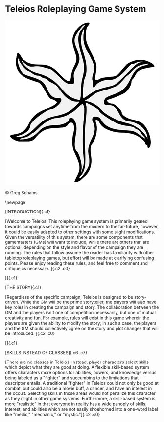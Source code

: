 Teleios Roleplaying Game System
===============================

![](images/image1.png)

© Greg Schams


\newpage

[INTRODUCTION]{.c1}

[Welcome to Teleios! This roleplaying game system is primarily geared
towards campaigns set anytime from the modern to the far-future,
however, it could be easily adapted to other settings with some slight
modifications. Given the versatility of this system, there are some
components that gamemasters (GMs) will want to include, while there are
others that are optional, depending on the style and flavor of the
campaign they are running. The rules that follow assume the reader has
familiarity with other tabletop roleplaying games, but effort will be
made at clarifying confusing points. Please enjoy reading these rules,
and feel free to comment and critique as necessary. ]{.c2 .c0}

[]{.c1}

[THE STORY]{.c1}

[Regardless of the specific campaign, Teleios is designed to be
story-driven. While the GM will be the prime storyteller, the players
will also have key roles in creating the campaign and story. The
collaboration between the GM and the players isn't one of competition
necessarily, but one of mutual creativity and fun. For example, rules
will exist in this game wherein the players are given the ability to
modify the story; in such a case, the players and the GM should
collectively agree on the story and plot changes that will be
introduced. ]{.c2 .c0}

[]{.c1}

[SKILLS INSTEAD OF CLASSES]{.c6 .c7}

[There are no classes in Teleios. Instead, player characters select
skills which depict what they are good at doing. A flexible skill-based
system offers characters more options for abilities, powers, and
knowledge versus being labeled as a "fighter" and succumbing to the
limitations that descriptor entails. A traditional "fighter" in Teleios
could not only be good at combat, but could also be a movie buff, a
dancer, and have an interest in the occult. Selecting skills in those
areas would not penalize this character as they might in other game
systems. Furthermore, a skill-based system is more "realistic" in that
everyone in reality has a wide panoply of skills, interest, and
abilities which are not easily shoehorned into a one-word label like
"medic," "mechanic," or "mystic."]{.c2 .c0}
